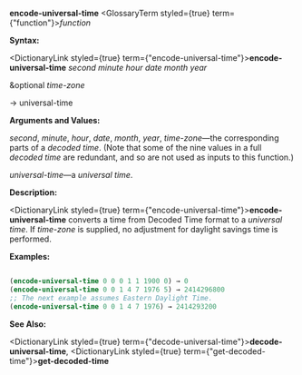 **encode-universal-time** <GlossaryTerm styled={true} term={"function"}><i>function</i></GlossaryTerm> 



**Syntax:** 



<DictionaryLink styled={true} term={"encode-universal-time"}><b>encode-universal-time</b></DictionaryLink> *second minute hour date month year* 



&amp;optional *time-zone* 



→ universal-time 



**Arguments and Values:** 



*second*, *minute*, *hour*, *date*, *month*, *year*, *time-zone*—the corresponding parts of a *decoded time*. (Note that some of the nine values in a full *decoded time* are redundant, and so are not used as inputs to this function.) 



*universal-time*—a *universal time*. 



**Description:** 



<DictionaryLink styled={true} term={"encode-universal-time"}><b>encode-universal-time</b></DictionaryLink> converts a time from Decoded Time format to a *universal time*. If *time-zone* is supplied, no adjustment for daylight savings time is performed. 



**Examples:**
```lisp

(encode-universal-time 0 0 0 1 1 1900 0) → 0 
(encode-universal-time 0 0 1 4 7 1976 5) → 2414296800 
;; The next example assumes Eastern Daylight Time. 
(encode-universal-time 0 0 1 4 7 1976) → 2414293200 

```
**See Also:** 



<DictionaryLink styled={true} term={"decode-universal-time"}><b>decode-universal-time</b></DictionaryLink>, <DictionaryLink styled={true} term={"get-decoded-time"}><b>get-decoded-time</b></DictionaryLink> 



